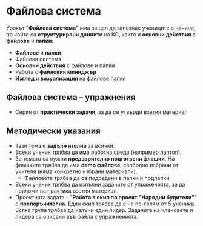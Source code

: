 # Файлова система

Урокът "**Файлова система**" има за цел да запознае учениците с начина, по който са **структурирани данните** на КС, както и **основни действия** с **файлове** и **папки**:
 - **Файлове** и **папки**
 - Файлова система
 - **Основни действия** с файлове и папки
 - Работа с **файловия мениджър**
 - **Изглед** и **визуализация** на файлове папки

## Файлова система – упражнения
  - Серия от **практически задачи**, за да се утвърди взетия материал

## Методически указания
  - Тази тема е **задължителна** за всички.
  - Всеки ученик трябва да има работна среда (например лаптоп).
  - За темата са нужни **предварително подготвени флашки**. На флашките трябва да има **demo файлове**, свободно избрани от учителя (няма конкретно избрани материали).
    - Файловете трябва да са подредени в папки и подпапки
  - Всеки ученик трябва да изпълни задачите от упраженията, за да приложи на практика взетия материал.
  - Проектната задата - "**Работа в екип по проект "Народни будители"**" е **препоръчителна**. Един екип трябва да е не по-голям от 5 ученика. Всяка група трябва да излъчи един лидер. Задачите на членовете и лидера са описани във файла с упражненията.
